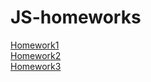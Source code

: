 # JS-homeworks
[Homework1](https://github.com/tkachyshyn/JS/commit/d79fdf058ff88df0c5cf53b697792c04cda3fc1f) <br>
[Homework2](https://github.com/tkachyshyn/JS/blob/main/hw2.js) <br>
[Homework3](https://github.com/tkachyshyn/JS/blob/main/hw3/index.js)

